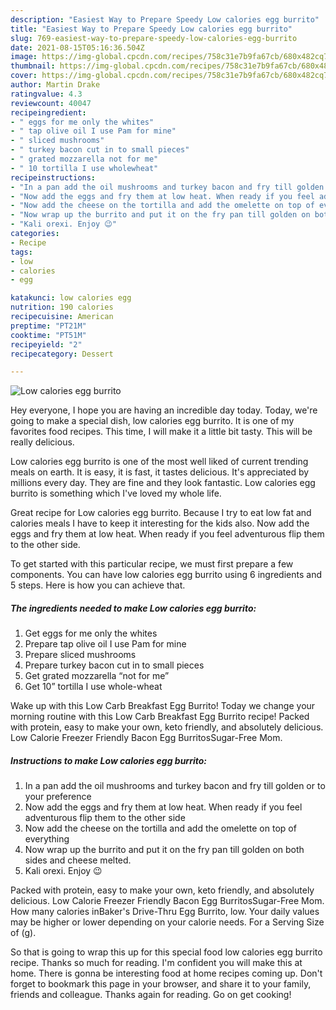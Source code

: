 ```yaml
---
description: "Easiest Way to Prepare Speedy Low calories egg burrito"
title: "Easiest Way to Prepare Speedy Low calories egg burrito"
slug: 769-easiest-way-to-prepare-speedy-low-calories-egg-burrito
date: 2021-08-15T05:16:36.504Z
image: https://img-global.cpcdn.com/recipes/758c31e7b9fa67cb/680x482cq70/low-calories-egg-burrito-recipe-main-photo.jpg
thumbnail: https://img-global.cpcdn.com/recipes/758c31e7b9fa67cb/680x482cq70/low-calories-egg-burrito-recipe-main-photo.jpg
cover: https://img-global.cpcdn.com/recipes/758c31e7b9fa67cb/680x482cq70/low-calories-egg-burrito-recipe-main-photo.jpg
author: Martin Drake
ratingvalue: 4.3
reviewcount: 40047
recipeingredient:
- " eggs for me only the whites"
- " tap olive oil I use Pam for mine"
- " sliced mushrooms"
- " turkey bacon cut in to small pieces"
- " grated mozzarella not for me"
- " 10 tortilla I use wholewheat"
recipeinstructions:
- "In a pan add the oil mushrooms and turkey bacon and fry till golden or to your preference"
- "Now add the eggs and fry them at low heat. When ready if you feel adventurous flip them to the other side"
- "Now add the cheese on the tortilla and add the omelette on top of everything"
- "Now wrap up the burrito and put it on the fry pan till golden on both sides and cheese melted."
- "Kali orexi. Enjoy 😉"
categories:
- Recipe
tags:
- low
- calories
- egg

katakunci: low calories egg 
nutrition: 190 calories
recipecuisine: American
preptime: "PT21M"
cooktime: "PT51M"
recipeyield: "2"
recipecategory: Dessert

---
```



![Low calories egg burrito](https://img-global.cpcdn.com/recipes/758c31e7b9fa67cb/680x482cq70/low-calories-egg-burrito-recipe-main-photo.jpg)

Hey everyone, I hope you are having an incredible day today. Today, we're going to make a special dish, low calories egg burrito. It is one of my favorites food recipes. This time, I will make it a little bit tasty. This will be really delicious.

Low calories egg burrito is one of the most well liked of current trending meals on earth. It is easy, it is fast, it tastes delicious. It's appreciated by millions every day. They are fine and they look fantastic. Low calories egg burrito is something which I've loved my whole life.

Great recipe for Low calories egg burrito. Because I try to eat low fat and calories meals I have to keep it interesting for the kids also. Now add the eggs and fry them at low heat. When ready if you feel adventurous flip them to the other side.


To get started with this particular recipe, we must first prepare a few components. You can have low calories egg burrito using 6 ingredients and 5 steps. Here is how you can achieve that.

<!--inarticleads1-->

##### The ingredients needed to make Low calories egg burrito:

1. Get  eggs for me only the whites
1. Prepare  tap olive oil I use Pam for mine
1. Prepare  sliced mushrooms
1. Prepare  turkey bacon cut in to small pieces
1. Get  grated mozzarella “not for me”
1. Get  10” tortilla I use whole-wheat


Wake up with this Low Carb Breakfast Egg Burrito! Today we change your morning routine with this Low Carb Breakfast Egg Burrito recipe! Packed with protein, easy to make your own, keto friendly, and absolutely delicious. Low Calorie Freezer Friendly Bacon Egg BurritosSugar-Free Mom. 

<!--inarticleads2-->

##### Instructions to make Low calories egg burrito:

1. In a pan add the oil mushrooms and turkey bacon and fry till golden or to your preference
1. Now add the eggs and fry them at low heat. When ready if you feel adventurous flip them to the other side
1. Now add the cheese on the tortilla and add the omelette on top of everything
1. Now wrap up the burrito and put it on the fry pan till golden on both sides and cheese melted.
1. Kali orexi. Enjoy 😉


Packed with protein, easy to make your own, keto friendly, and absolutely delicious. Low Calorie Freezer Friendly Bacon Egg BurritosSugar-Free Mom. How many calories inBaker&#39;s Drive-Thru Egg Burrito, low. Your daily values may be higher or lower depending on your calorie needs. For a Serving Size of (g). 

So that is going to wrap this up for this special food low calories egg burrito recipe. Thanks so much for reading. I'm confident you will make this at home. There is gonna be interesting food at home recipes coming up. Don't forget to bookmark this page in your browser, and share it to your family, friends and colleague. Thanks again for reading. Go on get cooking!
